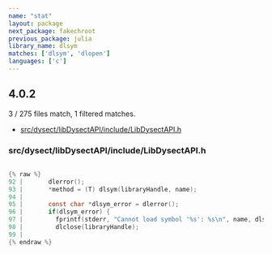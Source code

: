 ```yaml
---
name: "stat"
layout: package
next_package: fakechroot
previous_package: julia
library_name: dlsym
matches: ['dlsym', 'dlopen']
languages: ['c']
---
```

## 4.0.2
3 / 275 files match, 1 filtered matches.

 - [src/dysect/libDysectAPI/include/LibDysectAPI.h](#srcdysectlibdysectapiincludelibdysectapih)

### src/dysect/libDysectAPI/include/LibDysectAPI.h

```c

{% raw %}
92 |       dlerror();
93 |       *method = (T) dlsym(libraryHandle, name);
94 | 
95 |       const char *dlsym_error = dlerror();
96 |       if(dlsym_error) {
97 |         fprintf(stderr, "Cannot load symbol '%s': %s\n", name, dlsym_error);
98 |         dlclose(libraryHandle);
99 | 
{% endraw %}

```